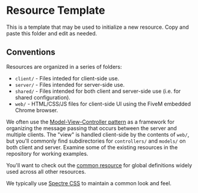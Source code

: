 # Resource Template
This is a template that may be used to initialize a new resource. Copy and paste this folder and edit as needed.

## Conventions
Resources are organized in a series of folders:
- `client/` - Files inteded for client-side use.
- `server/` - Files intended for server-side use.
- `shared/` - Files intended for both client and server-side use (i.e. for shared configuration).
- `web/` - HTML/CSS/JS files for client-side UI using the FiveM embedded Chrome browser.

We often use the [Model-View-Controller pattern](https://en.wikipedia.org/wiki/Model%E2%80%93view%E2%80%93controller) as a framework for organizing the message passing that occurs between the server and multiple clients. The "view" is handled client-side by the contents of `web/`, but you'll commonly find subdirectories for `controllers/` and `models/` on both client and server. Examine some of the existing resources in the repository for working examples.

You'll want to check out the [common resource](https://github.com/openmailbox/tsrp-fivem/tree/main/src/common) for global definitions widely used across all other resources.

We typically use [Spectre CSS](https://picturepan2.github.io/spectre/) to maintain a common look and feel.






